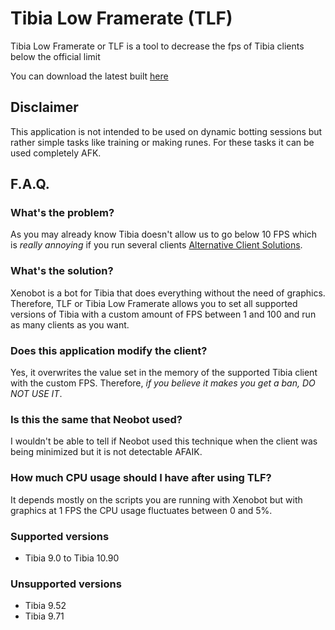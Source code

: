 # Tibia Low Framerate (TLF)
Tibia Low Framerate or TLF is a tool to decrease the fps of Tibia clients below the official limit

You can download the latest built [here](https://www.dropbox.com/s/87x3xzhbdbo6os9/TLF.png?dl=1)

## Disclaimer
This application is not intended to be used on dynamic botting sessions but rather simple tasks like training or making runes. For these tasks it can be used completely AFK.

## F.A.Q.
### What's the problem?
As you may already know Tibia doesn't allow us to go below 10 FPS which is *really annoying* if you run several clients [Alternative Client Solutions](http://forums.xenobot.net/showthread.php?19129-Alternative-Multiclient-Solution).

### What's the solution?
Xenobot is a bot for Tibia that does everything without the need of graphics. Therefore, TLF or Tibia Low Framerate allows you to set all supported versions of Tibia with a custom amount of FPS between 1 and 100 and run as many clients as you want.

### Does this application modify the client?
Yes, it overwrites the value set in the memory of the supported Tibia client with the custom FPS. Therefore, *if you believe it makes you get a ban, DO NOT USE IT*.

### Is this the same that Neobot used?
I wouldn't be able to tell if Neobot used this technique when the client was being minimized but it is not detectable AFAIK.

### How much CPU usage should I have after using TLF?
It depends mostly on the scripts you are running with Xenobot but with graphics at 1 FPS the CPU usage fluctuates between 0 and 5%.

### Supported versions
* Tibia 9.0 to Tibia 10.90

### Unsupported versions
* Tibia 9.52
* Tibia 9.71
